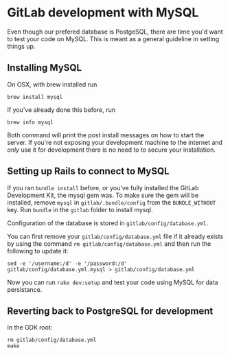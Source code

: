 # GitLab development with MySQL

Even though our prefered database is PostgeSQL, there are time you'd want to test your code on MySQL. This is meant as a general guideline in setting things up.

## Installing MySQL

On OSX, with brew installed run

```
brew install mysql
```

If you've already done this before, run 

```
brew info mysql
```

Both command will print the post install messages on how to start the server. If you're not exposing your development machine to the internet and _only_ use it for development there is no need to to secure your installation.

## Setting up Rails to connect to MySQL

If you ran `bundle install` before, or you've fully installed the GitLab Development Kit, the mysql gem was. To make sure the gem will be installed, remove `mysql` in `gitlab/.bundle/config` from the `BUNDLE_WITHOUT` key. Run `bundle` in the `gitlab` folder to install mysql.

Configuration of the database is stored in `gitlab/config/database.yml`.

You can first remove your `gitlab/config/database.yml` file if it already exists by using the command `rm gitlab/config/database.yml` and then run the following to update it:

```
sed -e '/username:/d' -e '/password:/d' gitlab/config/database.yml.mysql > gitlab/config/database.yml
```

Now you can run `rake dev:setup` and test your code using MySQL for data persistance.

## Reverting back to PostgreSQL for development

In the GDK root:

```
rm gitlab/config/database.yml
make
```
